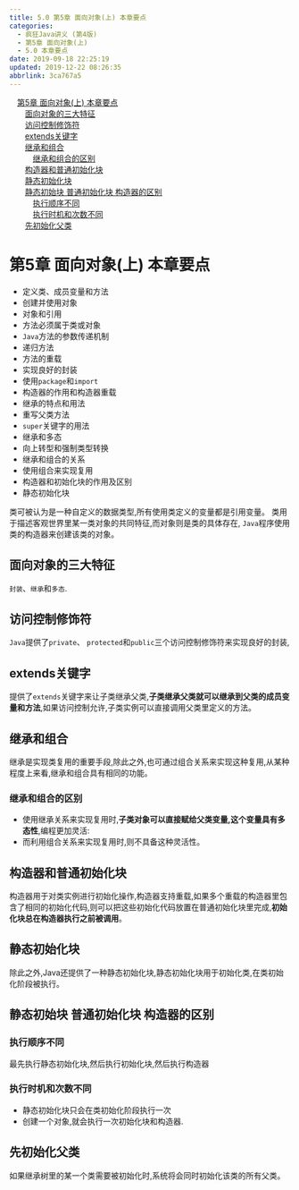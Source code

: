 ```yaml
---
title: 5.0 第5章 面向对象(上) 本章要点
categories: 
  - 疯狂Java讲义 (第4版)
  - 第5章 面向对象(上)
  - 5.0 本章要点
date: 2019-09-18 22:25:19
updated: 2019-12-22 08:26:35
abbrlink: 3ca767a5
---
```

<div id='my_toc'><a href="/JavaReadingNotes/3ca767a5/#第5章-面向对象-上-本章要点" class="header_1">第5章 面向对象(上) 本章要点</a><br><a href="/JavaReadingNotes/3ca767a5/#面向对象的三大特征" class="header_2">面向对象的三大特征</a><br><a href="/JavaReadingNotes/3ca767a5/#访问控制修饰符" class="header_2">访问控制修饰符</a><br><a href="/JavaReadingNotes/3ca767a5/#extends关键字" class="header_2">extends关键字</a><br><a href="/JavaReadingNotes/3ca767a5/#继承和组合" class="header_2">继承和组合</a><br><a href="/JavaReadingNotes/3ca767a5/#继承和组合的区别" class="header_3">继承和组合的区别</a><br><a href="/JavaReadingNotes/3ca767a5/#构造器和普通初始化块" class="header_2">构造器和普通初始化块</a><br><a href="/JavaReadingNotes/3ca767a5/#静态初始化块" class="header_2">静态初始化块</a><br><a href="/JavaReadingNotes/3ca767a5/#静态初始块-普通初始化块-构造器的区别" class="header_2">静态初始块 普通初始化块 构造器的区别</a><br><a href="/JavaReadingNotes/3ca767a5/#执行顺序不同" class="header_3">执行顺序不同</a><br><a href="/JavaReadingNotes/3ca767a5/#执行时机和次数不同" class="header_3">执行时机和次数不同</a><br><a href="/JavaReadingNotes/3ca767a5/#先初始化父类" class="header_2">先初始化父类</a><br></div>
<style>.header_1{margin-left: 1em;}.header_2{margin-left: 2em;}.header_3{margin-left: 3em;}.header_4{margin-left: 4em;}.header_5{margin-left: 5em;}.header_6{margin-left: 6em;}</style>
<!--more-->
<script>if (navigator.platform.search('arm')==-1){document.getElementById('my_toc').style.display = 'none';}var e,p = document.getElementsByTagName('p');while (p.length>0) {e = p[0];e.parentElement.removeChild(e);}</script>

<!--end-->
<!--SSTStart-->
# 第5章 面向对象(上) 本章要点 #
- 定义类、成员变量和方法
- 创建并使用对象
- 对象和引用
- 方法必须属于类或对象
- `Java`方法的参数传递机制
- 递归方法
- 方法的重载
- 实现良好的封装
- 使用`package`和`import`
- 构造器的作用和构造器重载
- 继承的特点和用法
- 重写父类方法
- `super`关键字的用法
- 继承和多态
- 向上转型和强制类型转换
- 继承和组合的关系
- 使用组合来实现复用
- 构造器和初始化块的作用及区别
- 静态初始化块


类可被认为是一种自定义的数据类型,所有使用类定义的变量都是引用变量。
类用于描述客观世界里某一类对象的共同特征,而对象则是类的具体存在,
`Java`程序使用类的构造器来创建该类的对象。

## 面向对象的三大特征 ##
`封装`、`继承`和`多态`.
## 访问控制修饰符 ##
`Java`提供了`private`、 `protected`和`public`三个访问控制修饰符来实现良好的封装,
## extends关键字 ##
提供了`extends`关键字来让子类继承父类,**子类继承父类就可以继承到父类的成员变量和方法**,如果访问控制允许,子类实例可以直接调用父类里定义的方法。
## 继承和组合 ##
继承是实现类复用的重要手段,除此之外,也可通过组合关系来实现这种复用,从某种程度上来看,继承和组合具有相同的功能。
### 继承和组合的区别 ###
- 使用继承关系来实现复用时,**子类对象可以直接赋给父类变量,这个变量具有多态性**,编程更加灵活:
- 而利用组合关系来实现复用时,则不具备这种灵活性。

## 构造器和普通初始化块 ##
构造器用于对类实例进行初始化操作,构造器支持重载,如果多个重载的构造器里包含了相同的初始化代码,则可以把这些初始化代码放置在普通初始化块里完成,**初始化块总在构造器执行之前被调用**。
## 静态初始化块 ##
除此之外,Java还提供了一种静态初始化块,静态初始化块用于初始化类,在类初始化阶段被执行。
## 静态初始块 普通初始化块 构造器的区别 ##
### 执行顺序不同 ###
最先执行静态初始化块,然后执行初始化块,然后执行构造器
### 执行时机和次数不同 ###
- 静态初始化块只会在类初始化阶段执行一次
- 创建一个对象,就会执行一次初始化块和构造器.

## 先初始化父类 ##
如果继承树里的某一个类需要被初始化时,系统将会同时初始化该类的所有父类。
<!--SSTStop-->


